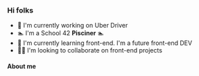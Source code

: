 ### Hi folks 

- 🔭 I'm currently working on Uber Driver
- 🏊 I'm a School 42 **Pisciner** 🏊
- 🌱 I'm currently learning front-end. I'm a future front-end DEV
- 🤜🤛 I'm looking to collaborate on front-end projects


#### About me


